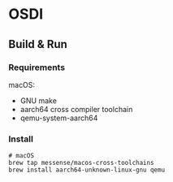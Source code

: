 # OSDI





## Build & Run

### Requirements

macOS:

- GNU make
- aarch64 cross compiler toolchain
- qemu-system-aarch64



### Install

```shell
# macOS
brew tap messense/macos-cross-toolchains
brew install aarch64-unknown-linux-gnu qemu
```

